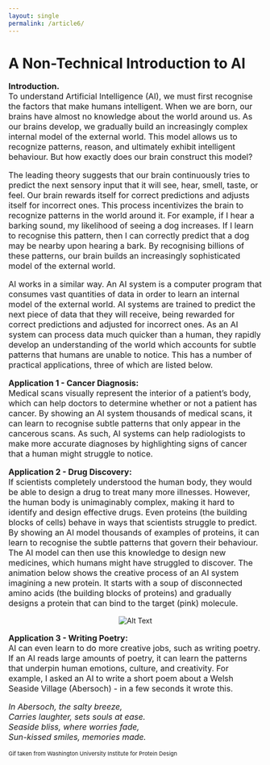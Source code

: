 ```yaml
---
layout: single
permalink: /article6/
---
```

<h1>A Non-Technical Introduction to AI</h1>

<p style="font-size: 16px;"><b>Introduction.</b><br>
To understand Artificial Intelligence (AI), we must first recognise the factors that make humans intelligent. When we are born, our brains have almost no knowledge about the world around us. As our brains develop, we gradually build an increasingly complex internal model of the external world. This model allows us to recognize patterns, reason, and ultimately exhibit intelligent behaviour. But how exactly does our brain construct this model? <br>

<p style="font-size: 16px;">The leading theory suggests that our brain continuously tries to predict the next sensory input that it will see, hear, smell, taste, or feel. Our brain rewards itself for correct predictions and adjusts itself for incorrect ones. This process incentivizes the brain to recognize patterns in the world around it. For example, if I hear a barking sound, my likelihood of seeing a dog increases. If I learn to recognise this pattern, then I can correctly predict that a dog may be nearby upon hearing a bark. By recognising billions of these patterns, our brain builds an increasingly sophisticated model of the external world.  <br>

<p style="font-size: 16px;">AI works in a similar way. An AI system is a computer program that consumes vast quantities of data in order to learn an internal model of the external world. AI systems are trained to predict the next piece of data that they will receive, being rewarded for correct predictions and adjusted for incorrect ones. As an AI system can process data much quicker than a human, they rapidly develop an understanding of the world which accounts for subtle patterns that humans are unable to notice. This has a number of practical applications, three of which are listed below. <br>

<p style="font-size: 16px;"><b>Application 1 - Cancer Diagnosis:</b><br>
Medical scans visually represent the interior of a patient’s body, which can help doctors to determine whether or not a patient has cancer. By showing an AI system thousands of medical scans, it can learn to recognise subtle patterns that only appear in the cancerous scans. As such, AI systems can help radiologists to make more accurate diagnoses by highlighting signs of cancer that a human might struggle to notice.<br>

<p style="font-size: 16px;"><b>Application 2 - Drug Discovery:</b><br>
If scientists completely understood the human body, they would be able to design a drug to treat many more illnesses. However, the human body is unimaginably complex, making it hard to identify and design effective drugs. Even proteins (the building blocks of cells) behave in ways that scientists struggle to predict. By showing an AI model thousands of examples of proteins, it can learn to recognise the subtle patterns that govern their behaviour. The AI model can then use this knowledge to design new medicines, which humans might have struggled to discover. The animation below shows the creative process of an AI system imagining a new protein. It starts with a soup of disconnected amino acids (the building blocks of proteins) and gradually designs a protein that can bind to the target (pink) molecule. <br>

<p align="center">
  <img src="/diffusion_PTH_binder_v2.gif" alt="Alt Text">
</p>

<p style="font-size: 16px;"><b>Application 3 - Writing Poetry:</b><br>
AI can even learn to do more creative jobs, such as writing poetry. If an AI reads large amounts of poetry, it can learn the patterns that underpin human emotions, culture, and creativity. For example, I asked an AI to write a short poem about a Welsh Seaside Village (Abersoch) - in a few seconds it wrote this. <br>
  
<p style="font-size: 16px;">
<em>In Abersoch, the salty breeze,</em> <br>
<em>Carries laughter, sets souls at ease.</em> <br>
<em>Seaside bliss, where worries fade,</em> <br>
<em>Sun-kissed smiles, memories made.</em> <br>

<p style="font-size: 11px;"> Gif taken from Washington University Institute for Protein Design</p>
